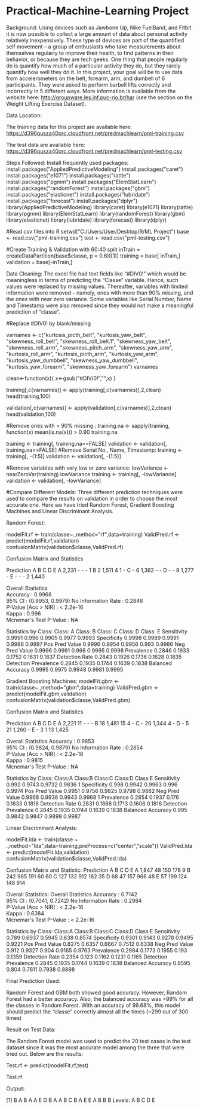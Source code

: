 # Practical-Machine-Learning Project

Background:
Using devices such as Jawbone Up, Nike FuelBand, and Fitbit it is now possible to collect a large amount of data about personal activity relatively inexpensively. These type of devices are part of the quantified self movement – a group of enthusiasts who take measurements about themselves regularly to improve their health, to find patterns in their behavior, or because they are tech geeks. One thing that people regularly do is quantify how much of a particular activity they do, but they rarely quantify how well they do it. In this project, your goal will be to use data from accelerometers on the belt, forearm, arm, and dumbell of 6 participants. They were asked to perform barbell lifts correctly and incorrectly in 5 different ways. More information is available from the website here: http://groupware.les.inf.puc-rio.br/har (see the section on the Weight Lifting Exercise Dataset).

Data Location:

The training data for this project are available here:
https://d396qusza40orc.cloudfront.net/predmachlearn/pml-training.csv

The test data are available here:
https://d396qusza40orc.cloudfront.net/predmachlearn/pml-testing.csv

Steps Followed:
Install frequently used packages:
install.packages("AppliedPredictiveModeling")
install.packages("caret")
install.packages("e1071")
install.packages("rattle")
install.packages("pgmm")
install.packages("ElemStatLearn")
install.packages("randomForest")
install.packages("gbm")
install.packages("elasticnet")
install.packages("lubridate")
install.packages("forecast")
install.packages("dplyr")
library(AppliedPredictiveModeling)
library(caret)
library(e1071)
library(rattle)
library(pgmm)
library(ElemStatLearn)
library(randomForest)
library(gbm)
library(elasticnet)
library(lubridate)
library(forecast)
library(dplyr)

#Read csv files into R
setwd("C:/Users/User/Desktop/R/ML Project")
base <- read.csv("pml-training.csv")
test <- read.csv("pml-testing.csv")

#Create Training & Validation with 60:40 split
inTrain = createDataPartition(base$classe, p = 0.6)[[1]]
training = base[ inTrain,]
validation = base[-inTrain,]

Data  Cleaning:
The excel file had text fields like “#DIV0!” which would be meaningless in terms of predicting the “Classe” variable. Hence, such values were replaced by missing values. Thereafter, variables with limited information were removed – namely, ones with more than 90% missing, and the ones with near zero variance. Some variables like Serial Number, Name and Timestamp were also removed since they would not make a meaningful prediction of “classe”.

#Replace #DIV0! by blank/missing

varnames <- c("kurtosis_picth_belt", "kurtosis_yaw_belt", "skewness_roll_belt", "skewness_roll_belt.1", "skewness_yaw_belt", 
"skewness_roll_arm", "skewness_pitch_arm", "skewness_yaw_arm", 
"kurtosis_roll_arm", "kurtosis_picth_arm", "kurtosis_yaw_arm",
"kurtosis_yaw_dumbbell", "skewness_yaw_dumbbell",
"kurtosis_yaw_forearm", "skewness_yaw_forearm")
varnames

clean<-function(x){
x<-gsub("#DIV/0!","",x)
}

training[,c(varnames)] <- apply(training[,c(varnames)],2,clean)
head(training,100)

validation[,c(varnames)] <- apply(validation[,c(varnames)],2,clean)
head(validation,100)

#Remove ones with > 90% missing :
training.na <- sapply(training, function(x) mean(is.na(x))) > 0.90
training.na

training <- training[, training.na==FALSE]
validation <- validation[, training.na==FALSE]
#Remove Serial No., Name, Timestamp:
training <- training[, -(1:5)]
validation <- validation[, -(1:5)]

#Remove variables with very low or zero variance:
lowVariance <- nearZeroVar(training)
lowVariance
training <- training[, -lowVariance]
validation <- validation[, -lowVariance]

#Compare Different Models:
Three different prediction techniques were used to compare the results on validation in order to choose the most accurate one. Here we have tried Random Forest, Gradient Boosting Machines and Linear Discriminant Analysis.

Random Forest:

modelFit.rf <- train(classe~.,method="rf",data=training)
ValidPred.rf <- predict(modelFit.rf,validation)
confusionMatrix(validation$classe,ValidPred.rf)

Confusion Matrix and Statistics

Prediction	A	      B	      C	      D	      E
A	          2,231	  -	      -	      -	      1
B	          2	      1,511	  4	      1	      -
C	          -	      6	      1,362	  -	      -
D	          -	      -	      9	      1,277	  -
E	          -	      -	      -	      2	      1,440

Overall Statistics  
Accuracy : 0.9968          
95% CI : (0.9953, 0.9979)
No Information Rate : 0.2846          
P-Value [Acc > NIR] : < 2.2e-16                       
Kappa : 0.996           
Mcnemar's Test P-Value : NA              

Statistics by Class:
	                    Class: A	Class: B	Class: C	Class: D	Class: E
Sensitivity	          0.9991	  0.996	    0.9905	  0.9977	  0.9993
Specificity	          0.9998	  0.9989	  0.9991	  0.9986	  0.9997
Pos Pred Value 	      0.9996	  0.9954	  0.9956	  0.993	    0.9986
Neg Pred Value	      0.9996	  0.9991	  0.998	    0.9995	  0.9998
Prevalence	          0.2846	  0.1933	  0.1752	  0.1631	  0.1837
Detection Rate	      0.2843	  0.1926	  0.1736	  0.1628	  0.1835
Detection Prevalence	0.2845	  0.1935	  0.1744	  0.1639	  0.1838
Balanced Accuracy	    0.9995	  0.9975	  0.9948	  0.9981	  0.9995


Gradient Boosting Machines:
modelFit.gbm <- train(classe~.,method="gbm",data=training)
ValidPred.gbm <- predict(modelFit.gbm,validation)
confusionMatrix(validation$classe,ValidPred.gbm)

Confusion Matrix and Statistics

Prediction 	A	      B	      C	      D	      E
 A 	        2,221	  11	    -	      -	      -
 B 	        18	    1,481	  15	    4	      -
 C 	        -	      20	    1,344	  4	      -
 D 	        -	      5	      21	    1,260	  -
 E 	        -	      3	      1	      13	    1,425


Overall Statistics
Accuracy : 0.9853          
95% CI : (0.9824, 0.9879)
No Information Rate : 0.2854          
P-Value [Acc > NIR] : < 2.2e-16       
Kappa : 0.9815          
 Mcnemar's Test P-Value : NA   

Statistics by Class:
	                    Class:A	Class:B	Class:C	Class:D	Class:E
Sensitivity	          0.992	  0.9743	0.9732	0.9836	1
Specificity	          0.998	  0.9942	0.9963	0.996	  0.9974
Pos Pred Value	      0.9951	0.9756	0.9825	0.9798	0.9882
Neg Pred Value	      0.9968	0.9938	0.9943	0.9968	1
Prevalence	          0.2854	0.1937	0.176	  0.1633	0.1816
Detection Rate	      0.2831	0.1888	0.1713	0.1606	0.1816
Detection Prevalence	0.2845	0.1935	0.1744	0.1639	0.1838
Balanced Accuracy	    0.995	0.9842	  0.9847	0.9898	0.9987
           
Linear Discriminant Analysis:

modelFit.lda <- train(classe ~ .,method="lda",data=training,preProcess=c("center","scale"))
ValidPred.lda <- predict(modelFit.lda,validation)
confusionMatrix(validation$classe,ValidPred.lda)

Confusion Matrix and Statistic:
Prediction 	 A 	      B 	      C 	      D 	      E 
 A 	         1,847 	  48 	      150 	    178 	    9 
 B 	         242 	    965 	    191 	    60 	      60 
 C 	         127 	    132 	    912 	    162 	    35 
 D 	         68 	    47 	      157 	    966 	    48 
 E 	         57 	    199 	    124 	    148 	    914 


Overall Statistics:
Overall Statistics
Accuracy : 0.7142          
95% CI : (0.7041, 0.7242)
No Information Rate : 0.2984          
P-Value [Acc > NIR] : < 2.2e-16       
Kappa : 0.6384          
Mcnemar's Test P-Value : < 2.2e-16       

Statistics by Class:
	                    Class:A	Class:B	Class:C	Class:D	Class:E
Sensitivity	          0.789	  0.6937	0.5945	0.638	  0.8574
Specificity	          0.9301	0.9143	0.9278	0.9495	0.9221
Pos Pred Value	      0.8275	0.6357	0.6667	0.7512	0.6338
Neg Pred Value	      0.912	  0.9327	0.904	  0.9165	0.9763
Prevalence	          0.2984	0.1773	0.1955	0.193	  0.1359
Detection Rate	      0.2354	0.123	  0.1162	0.1231	0.1165
Detection Prevalence	0.2845	0.1935	0.1744	0.1639	0.1838
Balanced Accuracy	    0.8595	0.804	  0.7611	0.7938	0.8898


Final Prediction Used:

Random Forest and GBM both showed good accuracy. However, Random Forest had a better accuracy. Also, the balanced accuracy was >99% for all the classes in Random Forest. With an accuracy of 99.68%, this model should predict the “classe” correctly almost all the times (~299 out of 300 times)

Result on Test Data:

The Random Forest model was used to predict the 20 test cases in the test dataset since it was the most accurate model among the three 
that were tried out. Below are the results:

Test.rf <- predict(modelFit.rf,test)

Test.rf

Output:

[1] B A B A A E D B A A B C B A E E A B B B
Levels: A B C D E

